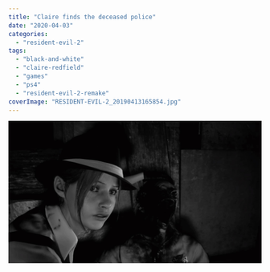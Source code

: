 ```yaml
---
title: "Claire finds the deceased police"
date: "2020-04-03"
categories: 
  - "resident-evil-2"
tags: 
  - "black-and-white"
  - "claire-redfield"
  - "games"
  - "ps4"
  - "resident-evil-2-remake"
coverImage: "RESIDENT-EVIL-2_20190413165854.jpg"
---
```


[![](images/RESIDENT-EVIL-2_20190413165854.jpg)](https://davidpeach.co.uk/wp-content/uploads/2023/01/RESIDENT-EVIL-2_20190413165854.jpg)
